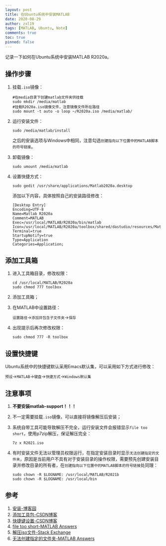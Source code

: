 ```yaml
---
layout: post
title: 在Ubuntu系统中安装MATLAB
date: 2020-08-29
author: zxl19
tags: [MATLAB, Ubuntu, Note]
comments: true
toc: true
pinned: false
---
```


记录一下如何在Ubuntu系统中安装MATLAB R2020a。

<!-- more -->

## 操作步骤

1. 挂载`.iso`镜像：

    ```shell
    #在media目录下创建matlab文件夹供挂载
    sudo mkdir /media/matlab
    #挂载R2020a.iso镜像文件，注意镜像文件所在路径
    sudo mount -t auto -o loop ~/R2020a.iso /media/matlab/
    ```

2. 运行安装文件：

    ```shell
    sudo /media/matlab/install
    ```

    之后的安装选项与Windows中相同，注意勾选`创建指向以下位置中的MATLAB脚本的符号链接`。

3. 卸载镜像：

    ```shell
    sudo umount /media/matlab
    ```

4. 设置快捷方式：

    ```shell
    sudo gedit /usr/share/applications/Matlab2020a.desktop
    ```

    添加以下内容，具体按照自己的安装路径修改：

    ```text
    [Desktop Entry]
    Encoding=UTF-8
    Name=Matlab R2020a
    Comment=MATLAB
    Exec=/usr/local/MATLAB/R2020a/bin/matlab
    Icon=/usr/local/MATLAB/R2020a/toolbox/shared/dastudio/resources/MatlabIcon.png
    Terminal=true
    StartupNotify=true
    Type=Application
    Categories=Application;
    ```

## 添加工具箱

1. 进入工具箱目录，修改权限：

    ```shell
    cd /usr/local/MATLAB/R2020a
    sudo chmod 777 toolbox
    ```

2. 添加工具箱；
3. 在MATLAB中设置路径：

    `设置路径`->`添加并包含子文件夹`->`保存`

4. 出现提示后再次修改权限：

    ```shell
    sudo chmod 777 -R toolbox
    ```

## 设置快捷键

Ubuntu系统中的快捷键默认采用Emacs默认集，可以采用如下方式进行修改：

`预设`->`MATLAB`->`键盘`->`快捷方式`->`Windows默认集`

## 注意事项

1. **不要安装matlab-support！！！**
2. 不一定需要挂载`.iso`镜像，可以直接将镜像解压后安装；
3. 系统自带工具可能导致解压不完全，运行安装文件会报错显示`file too short`，使用p7zip解压，保证解压完全：

    ```shell
    7z x R2021.iso
    ```

4. 有时安装文件无法以管理员权限运行，在指定安装目录时显示`无法创建指定的文件夹`，原因是当前用户不具有对于安装目录的操作权限，需要预先创建安装目录并修改目录的所有者，在`创建指向以下位置中的MATLAB脚本的符号链接`处同理：

    ```shell
    sudo chown -R $LOGNAME: /usr/local/MATLAB/R2021b
    sudo chown -R $LOGNAME: /usr/local/bin
    ```

## 参考

1. [安装-博客园](https://www.cnblogs.com/taoyuyeit/p/8823311.html)
2. [添加工具包-CSDN博客](https://blog.csdn.net/will_ye/article/details/79645447)
3. [快捷键设置-CSDN博客](https://blog.csdn.net/brandyzhaowei/article/details/7895298)
4. [file too short-MATLAB Answers](https://www.mathworks.com/matlabcentral/answers/514575-when-running-the-mathworks-installer-on-linux-why-do-i-get-the-error-install_unix-error-while-loa)
5. [解压iso文件-Stack Exchange](https://unix.stackexchange.com/questions/70738/what-is-the-fastest-way-to-extract-an-iso)
6. [无法创建指定的文件夹-MATLAB Answers](https://www.mathworks.com/matlabcentral/answers/315712-why-do-i-receive-access-denied-or-folder-error-when-installing-matlab-on-linux)
